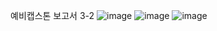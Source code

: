 예비캡스톤 보고서 3-2
![image](https://github.com/user-attachments/assets/1e726659-9ad0-4a8c-9f26-168964664b76)
![image](https://github.com/user-attachments/assets/e24439d4-cf9a-4055-9fb4-e43f0010b3dd)
![image](https://github.com/user-attachments/assets/18ff74a7-73bf-4b7a-865c-5d4aa5654710)
